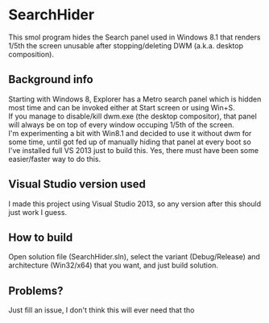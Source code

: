 # SearchHider
This smol program hides the Search panel used in Windows 8.1 that renders 1/5th the screen unusable after stopping/deleting DWM (a.k.a. desktop composition).

## Background info
Starting with Windows 8, Explorer has a Metro search panel which is hidden most time and can be invoked either at Start screen or using Win+S.  
If you manage to disable/kill dwm.exe (the desktop compositor), that panel will always be on top of every window occuping 1/5th of the screen.  
I'm experimenting a bit with Win8.1 and decided to use it without dwm for some time, until got fed up of manually hiding that panel at every boot so I've installed full VS 2013 just to build this. Yes, there must have been some easier/faster way to do this.

## Visual Studio version used
I made this project using Visual Studio 2013, so any version after this should just work I guess.

## How to build 
Open solution file (SearchHider.sln), select the variant (Debug/Release) and architecture (Win32/x64) that you want, and just build solution.

## Problems?
Just fill an issue, I don't think this will ever need that tho
